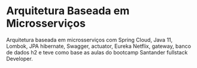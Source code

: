 # Arquitetura Baseada em Microsserviços
Arquitetura baseada em microsserviços com Spring Cloud, Java 11, Lombok, JPA hibernate, Swagger, actuator, Eureka Netflix, gateway, banco de dados h2 e teve como base as aulas do bootcamp Santander fullstack Developer.
